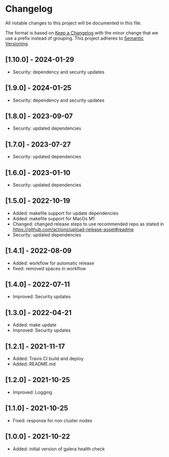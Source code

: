 # Changelog
All notable changes to this project will be documented in this file.

The format is based on [Keep a Changelog](https://keepachangelog.com/en/1.0.0/) with the minor change that we use a prefix instead of grouping.
This project adheres to [Semantic Versioning](https://semver.org/spec/v2.0.0.html).

## [1.10.0] - 2024-01-29
- Security: dependency and security updates

## [1.9.0] - 2024-01-25
- Security: dependency and security updates

## [1.8.0] - 2023-09-07
- Security: updated dependencies

## [1.7.0] - 2023-07-27
- Security: updated dependencies

## [1.6.0] - 2023-01-10
- Security: updated dependencies

## [1.5.0] - 2022-10-19
- Added: makefile support for update dependencies
- Added: makefile support for MacOs M1
- Changed: changed release steps to use recommended repo as stated in https://github.com/actions/upload-release-asset#readme
- Security: updated dependencies

## [1.4.1] - 2022-08-09
- Added: workflow for automatic release
- fixed: removed spaces in workflow

## [1.4.0] - 2022-07-11
- Improved: Security updates

## [1.3.0] - 2022-04-21
- Added: make update
- Improved: Security updates

## [1.2.1] - 2021-11-17
- Added: Travis CI build and deploy
- Added: README.md

## [1.2.0] - 2021-10-25
- Improved: Logging

## [1.1.0] - 2021-10-25
- Fixed: response for non cluster nodes

## [1.0.0] - 2021-10-22
- Added: initial version of galera health check

